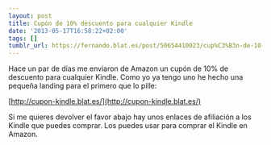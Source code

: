 ```yaml
---
layout: post
title: Cupón de 10% descuento para cualquier Kindle
date: '2013-05-17T16:58:22+02:00'
tags: []
tumblr_url: https://fernando.blat.es/post/50654410023/cup%C3%B3n-de-10-descuento-para-cualquier-kindle
---
```

Hace un par de días me enviaron de Amazon un cupón de 10% de descuento para cualquier Kindle. Como yo ya tengo uno he hecho una pequeña landing para el primero que lo pille:

[http://cupon-kindle.blat.es/](http://cupon-kindle.blat.es/)

Si me quieres devolver el favor abajo hay unos enlaces de afiliación a los Kindle que puedes comprar. Los puedes usar para comprar el Kindle en Amazon.
